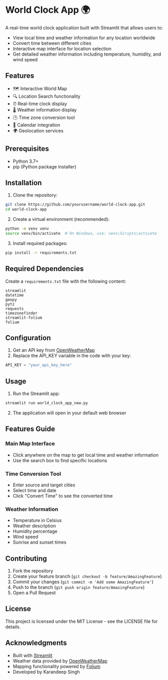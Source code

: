 # World Clock App 🌍

A real-time world clock application built with Streamlit that allows users to:
- View local time and weather information for any location worldwide
- Convert time between different cities
- Interactive map interface for location selection
- Get detailed weather information including temperature, humidity, and wind speed

## Features

- 🗺️ Interactive World Map
- 🔍 Location Search functionality
- ⏰ Real-time clock display
- 🌡️ Weather information display
- 🕒 Time zone conversion tool
- 📅 Calendar integration
- 🌍 Geolocation services

## Prerequisites

- Python 3.7+
- pip (Python package installer)

## Installation

1. Clone the repository:
```bash
git clone https://github.com/yourusername/world-clock-app.git
cd world-clock-app
```

2. Create a virtual environment (recommended):
```bash
python -m venv venv
source venv/bin/activate  # On Windows, use: venv\Scripts\activate
```

3. Install required packages:
```bash
pip install -r requirements.txt
```

## Required Dependencies

Create a `requirements.txt` file with the following content:
```
streamlit
datetime
geopy
pytz
requests
timezonefinder
streamlit-folium
folium
```

## Configuration

1. Get an API key from [OpenWeatherMap](https://openweathermap.org/api)
2. Replace the API_KEY variable in the code with your key:
```python
API_KEY = "your_api_key_here"
```

## Usage

1. Run the Streamlit app:
```bash
streamlit run world_clock_app_new.py
```

2. The application will open in your default web browser

## Features Guide

### Main Map Interface
- Click anywhere on the map to get local time and weather information
- Use the search box to find specific locations

### Time Conversion Tool
- Enter source and target cities
- Select time and date
- Click "Convert Time" to see the converted time

### Weather Information
- Temperature in Celsius
- Weather description
- Humidity percentage
- Wind speed
- Sunrise and sunset times

## Contributing

1. Fork the repository
2. Create your feature branch (`git checkout -b feature/AmazingFeature`)
3. Commit your changes (`git commit -m 'Add some AmazingFeature'`)
4. Push to the branch (`git push origin feature/AmazingFeature`)
5. Open a Pull Request

## License

This project is licensed under the MIT License - see the LICENSE file for details.

## Acknowledgments

- Built with [Streamlit](https://streamlit.io/)
- Weather data provided by [OpenWeatherMap](https://openweathermap.org/)
- Mapping functionality powered by [Folium](https://python-visualization.github.io/folium/)
- Developed by Karandeep Singh

